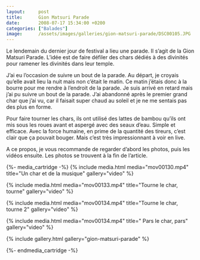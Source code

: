 ```yaml
---
layout:     post
title:      Gion Matsuri Parade
date:       2008-07-17 15:34:00 +0200
categories: ["Balades"]
image:      /assets/images/galleries/gion-matsuri-parade/DSC00105.JPG
---
```


Le lendemain du dernier jour de festival a lieu une parade. Il s’agit de la Gion Matsuri Parade. L’idée est de faire 
défiler des chars dédiés à des divinités pour ramener les divinités dans leur temple.

<!--more-->

J’ai eu l’occasion de suivre un bout de la parade. Au départ, je croyais qu’elle avait lieu la nuit mais non c’était 
le matin. Ce matin j’étais donc à la bourre pour me rendre à l’endroit de la parade. Je suis arrivé en retard mais j’ai 
pu suivre un bout de la parade. J’ai abandonné après le premier grand char que j’ai vu, car il faisait super chaud au 
soleil et je ne me sentais pas des plus en forme.

Pour faire tourner les chars, ils ont utilisé des lattes de bambou qu’ils ont mis sous les roues avant et aspergé avec 
des seaux d’eau. Simple et efficace. Avec la force humaine, en prime de la quantité des tireurs, c’est clair que ça 
pouvait bouger. Mais c’est très impressionnant à voir en live.

A ce propos, je vous recommande de regarder d’abord les photos, puis les vidéos ensuite. Les photos se trouvent à la 
fin de l’article.

{%- media_cartridge -%}
{% include media.html
    media="mov00130.mp4"
    title="Un char et de la musique"
    gallery="video"
%}

{% include media.html
    media="mov00133.mp4"
    title="Tourne le char, tourne"
    gallery="video"
%}

{% include media.html
    media="mov00134.mp4"
    title="Tourne le char, tourne 2"
    gallery="video"
%}

{% include media.html
    media="mov00134.mp4"
    title=" Pars le char, pars"
    gallery="video"
%}

{% include gallery.html gallery="gion-matsuri-parade" %}

{%- endmedia_cartridge -%}

